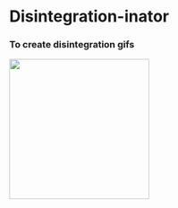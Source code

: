 # Disintegration-inator
### To create disintegration gifs

<img src='assets/img/preview.gif' width='250px'></img>
